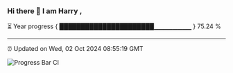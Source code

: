 ### Hi there 👋 I am Harry , 

⏳ Year progress { ██████████████████████▁▁▁▁▁▁▁▁ } 75.24 %

---

⏰ Updated on Wed, 02 Oct 2024 08:55:19 GMT

![Progress Bar CI](https://github.com/duykhang68/duykhang68/workflows/Progress%20Bar%20CI/badge.svg)
